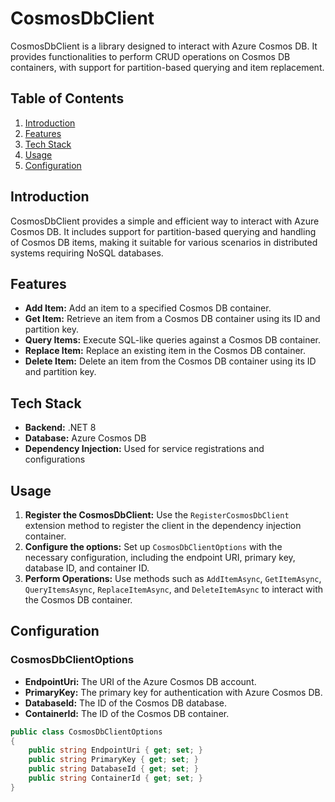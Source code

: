 # CosmosDbClient

CosmosDbClient is a library designed to interact with Azure Cosmos DB. It provides functionalities to perform CRUD operations on Cosmos DB containers, with support for partition-based querying and item replacement.

## Table of Contents

1. [Introduction](#introduction)
2. [Features](#features)
3. [Tech Stack](#tech-stack)
4. [Usage](#usage)
5. [Configuration](#configuration)

## Introduction

CosmosDbClient provides a simple and efficient way to interact with Azure Cosmos DB. It includes support for partition-based querying and handling of Cosmos DB items, making it suitable for various scenarios in distributed systems requiring NoSQL databases.

## Features

- **Add Item:** Add an item to a specified Cosmos DB container.
- **Get Item:** Retrieve an item from a Cosmos DB container using its ID and partition key.
- **Query Items:** Execute SQL-like queries against a Cosmos DB container.
- **Replace Item:** Replace an existing item in the Cosmos DB container.
- **Delete Item:** Delete an item from the Cosmos DB container using its ID and partition key.

## Tech Stack

- **Backend:** .NET 8
- **Database:** Azure Cosmos DB
- **Dependency Injection:** Used for service registrations and configurations

## Usage

1. **Register the CosmosDbClient:** Use the `RegisterCosmosDbClient` extension method to register the client in the dependency injection container.
2. **Configure the options:** Set up `CosmosDbClientOptions` with the necessary configuration, including the endpoint URI, primary key, database ID, and container ID.
3. **Perform Operations:** Use methods such as `AddItemAsync`, `GetItemAsync`, `QueryItemsAsync`, `ReplaceItemAsync`, and `DeleteItemAsync` to interact with the Cosmos DB container.

## Configuration

### CosmosDbClientOptions

- **EndpointUri:** The URI of the Azure Cosmos DB account.
- **PrimaryKey:** The primary key for authentication with Azure Cosmos DB.
- **DatabaseId:** The ID of the Cosmos DB database.
- **ContainerId:** The ID of the Cosmos DB container.

```csharp
public class CosmosDbClientOptions
{
    public string EndpointUri { get; set; }
    public string PrimaryKey { get; set; }
    public string DatabaseId { get; set; }
    public string ContainerId { get; set; }
}
```